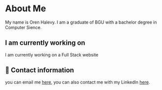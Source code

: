 # About Me

My name is Oren Halevy. I am a graduate of BGU with a bachelor degree in Computer Sience.

## I am currently working on
I am currently working on a Full Stack website

## 💬 Contact information
you can email me [here](mailto:halevyoren@gmail.com), you can also contact me with my LinkedIn [here](https://www.linkedin.com/in/halevyoren).
<!--
**halevyoren/halevyoren** is a ✨ _special_ ✨ repository because its `README.md` (this file) appears on your GitHub profile.

Here are some ideas to get you started:

- 🔭 I’m currently working on ...
- 🌱 I’m currently learning ...
- 👯 I’m looking to collaborate on ...
- 🤔 I’m looking for help with ...
- 💬 Ask me about ...
- 📫 How to reach me: ...
- 😄 Pronouns: ...
- ⚡ Fun fact: ...
-->
